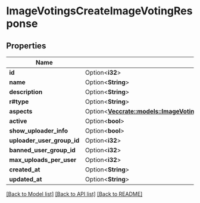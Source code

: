 # ImageVotingsCreateImageVotingResponse

## Properties

Name | Type | Description | Notes
------------ | ------------- | ------------- | -------------
**id** | Option<**i32**> |  | [optional]
**name** | Option<**String**> |  | [optional]
**description** | Option<**String**> |  | [optional]
**r#type** | Option<**String**> |  | [optional]
**aspects** | Option<[**Vec<crate::models::ImageVotingsCreateImageVotingResponseImageVotingAspect>**](ImageVotingsCreateImageVotingResponseImageVotingAspect.md)> |  | [optional]
**active** | Option<**bool**> |  | [optional]
**show_uploader_info** | Option<**bool**> |  | [optional]
**uploader_user_group_id** | Option<**i32**> |  | [optional]
**banned_user_group_id** | Option<**i32**> |  | [optional]
**max_uploads_per_user** | Option<**i32**> |  | [optional]
**created_at** | Option<**String**> |  | [optional]
**updated_at** | Option<**String**> |  | [optional]

[[Back to Model list]](../README.md#documentation-for-models) [[Back to API list]](../README.md#documentation-for-api-endpoints) [[Back to README]](../README.md)


